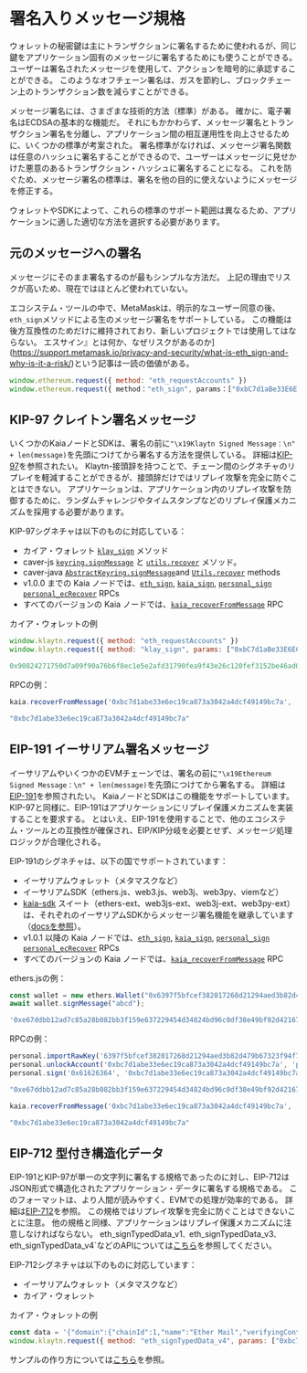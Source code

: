 # 署名入りメッセージ規格

ウォレットの秘密鍵は主にトランザクションに署名するために使われるが、同じ鍵をアプリケーション固有のメッセージに署名するためにも使うことができる。 ユーザーは署名されたメッセージを使用して、アクションを暗号的に承認することができる。 このようなオフチェーン署名は、ガスを節約し、ブロックチェーン上のトランザクション数を減らすことができる。

メッセージ署名には、さまざまな技術的方法（標準）がある。 確かに、電子署名はECDSAの基本的な機能だ。 それにもかかわらず、メッセージ署名とトランザクション署名を分離し、アプリケーション間の相互運用性を向上させるために、いくつかの標準が考案された。 署名標準がなければ、メッセージ署名関数は任意のハッシュに署名することができるので、ユーザーはメッセージに見せかけた悪意のあるトランザクション・ハッシュに署名することになる。 これを防ぐため、メッセージ署名の標準は、署名を他の目的に使えないようにメッセージを修正する。

ウォレットやSDKによって、これらの標準のサポート範囲は異なるため、アプリケーションに適した適切な方法を選択する必要があります。

## 元のメッセージへの署名

メッセージにそのまま署名するのが最もシンプルな方法だ。 上記の理由でリスクが高いため、現在ではほとんど使われていない。

エコシステム・ツールの中で、MetaMaskは、明示的なユーザー同意の後、`eth_sign`メソッドによる生のメッセージ署名をサポートしている。 この機能は後方互換性のためだけに維持されており、新しいプロジェクトでは使用してはならない。 エスサイン』とは何か、なぜリスクがあるのか](https://support.metamask.io/privacy-and-security/what-is-eth_sign-and-why-is-it-a-risk/)という記事は一読の価値がある。

```js
window.ethereum.request({ method: "eth_requestAccounts" })
window.ethereum.request({ method："eth_sign", params：["0xbC7d1aBe33E6EC19cA873A3042A4DCF49149BC7A", "0x00112233445566778899aabbccddeeff00112233445566778899aabbccddeeff"]}).then(console.log)
```

## KIP-97 クレイトン署名メッセージ

いくつかのKaiaノードとSDKは、署名の前に`"\x19Klaytn Signed Message：\n" + len(message)`を先頭につけてから署名する方法を提供している。 詳細は[KIP-97](https://kips.kaia.io/KIPs/kip-97)を参照されたい。 Klaytn-接頭辞を持つことで、チェーン間のシグネチャのリプレイを軽減することができるが、接頭辞だけではリプレイ攻撃を完全に防ぐことはできない。 アプリケーションは、アプリケーション内のリプレイ攻撃を防御するために、ランダムチャレンジやタイムスタンプなどのリプレイ保護メカニズムを採用する必要があります。

KIP-97シグネチャは以下のものに対応している：

- カイア・ウォレット [`klay_sign`](https://docs.kaiawallet.io/api_reference/caver_methods#caverklaysign) メソッド
- caver-js [`keyring.signMessage`](../sdk/caver-js/api/caver-wallet/keyring) と [`utils.recover`](../sdk/caver-js/api/caver.utils) メソッド。
- caver-java [`AbstractKeyring.signMessage​`](https://javadoc.io/doc/com.klaytn.caver/core/latest/com/klaytn/caver/wallet/keyring/AbstractKeyring.html) and [`Utils.recover`](https://javadoc.io/doc/com.klaytn.caver/core/latest/com/klaytn/caver/utils/Utils.html) methods
- v1.0.0 までの Kaia ノードでは、[`eth_sign`](../json-rpc/eth/sign), [`kaia_sign`](../json-rpc/kaia/sign), [`personal_sign`](../json-rpc/personal/sign) [`personal_ecRecover`](../json-rpc/personal/ec-recover) RPCs
- すべてのバージョンの Kaia ノードでは、[`kaia_recoverFromMessage`](../json-rpc/kaia/recover-from-message) RPC

カイア・ウォレットの例

```js
window.klaytn.request({ method: "eth_requestAccounts" })
window.klaytn.request({ method: "klay_sign", params: ["0xbC7d1aBe33E6EC19cA873A3042A4DCF49149BC7A", "0x61626364"] }).then(console.log)

0x90824271750d7a09f90a76b6f8ec1e5e2afd31790fea9f43e26c120fef3152be46ad09c76f87bd6c495859fa37127754f1f0780180df53eda80034dac036b8d31b
```

RPCの例：

```js
kaia.recoverFromMessage('0xbc7d1abe33e6ec19ca873a3042a4dcf49149bc7a', '0x61626364','0x90824271750d7a09f90a76b6f8ec1e5e2afd31790fea9f43e26c120fef3152be46ad09c76f87bd6c495859fa37127754f1f0780180df53eda80034dac036b8d31b', 'latest')

"0xbc7d1abe33e6ec19ca873a3042a4dcf49149bc7a"
```

## EIP-191 イーサリアム署名メッセージ

イーサリアムやいくつかのEVMチェーンでは、署名の前に`"\x19Ethereum Signed Message：\n" + len(message)`を先頭につけてから署名する。 詳細は[EIP-191](https://eips.ethereum.org/EIPS/eip-191)を参照されたい。 KaiaノードとSDKはこの機能をサポートしています。 KIP-97と同様に、EIP-191はアプリケーションにリプレイ保護メカニズムを実装することを要求する。 とはいえ、EIP-191を使用することで、他のエコシステム・ツールとの互換性が確保され、EIP/KIP分岐を必要とせず、メッセージ処理ロジックが合理化される。

EIP-191のシグネチャは、以下の国でサポートされています：

- イーサリアムウォレット（メタマスクなど）
- イーサリアムSDK（ethers.js、web3.js、web3j、web3py、viemなど）
- [kaia-sdk](https://github.com/kaiachain/kaia-sdk) スイート（ethers-ext、web3js-ext、web3j-ext、web3py-ext）は、それぞれのイーサリアムSDKからメッセージ署名機能を継承しています（[docsを参照](../sdk)）。
- v1.0.1 以降の Kaia ノードでは、[`eth_sign`](../json-rpc/eth/sign), [`kaia_sign`](../json-rpc/kaia/sign), [`personal_sign`](../json-rpc/personal/sign) [`personal_ecRecover`](../json-rpc/personal/ec-recover) RPCs
- すべてのバージョンの Kaia ノードでは、[`kaia_recoverFromMessage`](../json-rpc/kaia/recover-from-message) RPC

ethers.jsの例：

```js
const wallet = new ethers.Wallet("0x6397f5bfcef382017268d21294aed3b82d479b67323f94f7065d92a43643f20f");
await wallet.signMessage("abcd");

'0xe67ddbb12ad7c85a28b082bb3f159e637229454d34824bd96c0df38e49bf92d42167ffba7565855585de0c32407b0622b0b66fdfe7bd6566d4a19ca40b39ec631b'
```

RPCの例：

```js
personal.importRawKey('6397f5bfcef382017268d21294aed3b82d479b67323f94f7065d92a43643f20f', 'pass')
personal.unlockAccount('0xbc7d1abe33e6ec19ca873a3042a4dcf49149bc7a', 'pass')
personal.sign('0x61626364', '0xbc7d1abe33e6ec19ca873a3042a4dcf49149bc7a', 'pass')

"0xe67ddbb12ad7c85a28b082bb3f159e637229454d34824bd96c0df38e49bf92d42167ffba7565855585de0c32407b0622b0b66fdfe7bd6566d4a19ca40b39ec631b"
```

```js
kaia.recoverFromMessage('0xbc7d1abe33e6ec19ca873a3042a4dcf49149bc7a', '0x61626364','0xe67ddbb12ad7c85a28b082bb3f159e637229454d34824bd96c0df38e49bf92d42167ffba7565855585de0c32407b0622b0b66fdfe7bd6566d4a19ca40b39ec631b', 'latest')

"0xbc7d1abe33e6ec19ca873a3042a4dcf49149bc7a"
```

## EIP-712 型付き構造化データ

EIP-191とKIP-97が単一の文字列に署名する規格であったのに対し、EIP-712はJSON形式で構造化されたアプリケーション・データに署名する規格である。 このフォーマットは、より人間が読みやすく、EVMでの処理が効率的である。 詳細は[EIP-712](https://eips.ethereum.org/EIPS/eip-712)を参照。 この規格ではリプレイ攻撃を完全に防ぐことはできないことに注意。 他の規格と同様、アプリケーションはリプレイ保護メカニズムに注意しなければならない。 eth_signTypedData_v1`、`eth_signTypedData_v3`、`eth_signTypedData_v4\`などのAPIについては[こちら](https://docs.metamask.io/wallet/concepts/signing-methods/)を参照してください。

EIP-712シグネチャは以下のものに対応しています：

- イーサリアムウォレット（メタマスクなど）
- カイア・ウォレット

カイア・ウォレットの例

```js
const data = '{"domain":{"chainId":1,"name":"Ether Mail","verifyingContract":"0xCcCCccccCCCCcCCCCCCcCcCccCcCCCcCcccccccC","version":"1"},"message":{"contents":"Hello, Bob!","attachedMoneyInEth":4.2,"from":{"name":"Cow","wallets":["0xCD2a3d9F938E13CD947Ec05AbC7FE734Df8DD826","0xDeaDbeefdEAdbeefdEadbEEFdeadbeEFdEaDbeeF"]},"to":[{"name":"Bob","wallets":["0xbBbBBBBbbBBBbbbBbbBbbbbBBbBbbbbBbBbbBBbB","0xB0BdaBea57B0BDABeA57b0bdABEA57b0BDabEa57","0xB0B0b0b0b0b0B000000000000000000000000000"]}]},"primaryType":"Mail","types":{"EIP712Domain":[{"name":"name","type":"string"},{"name":"version","type":"string"},{"name":"chainId","type":"uint256"},{"name":"verifyingContract","type":"address"}],"Group":[{"name":"name","type":"string"},{"name":"members","type":"Person[]"}],"Mail":[{"name":"from","type":"Person"},{"name":"to","type":"Person[]"},{"name":"contents","type":"string"}],"Person":[{"name":"name","type":"string"},{"name":"wallets","type":"address[]"}]}}';
window.klaytn.request({ method: "eth_signTypedData_v4", params: ["0xbc7d1abe33e6ec19ca873a3042a4dcf49149bc7a", data] })
```

サンプルの作り方については[こちら](https://docs.metamask.io/wallet/how-to/sign-data/)を参照。
